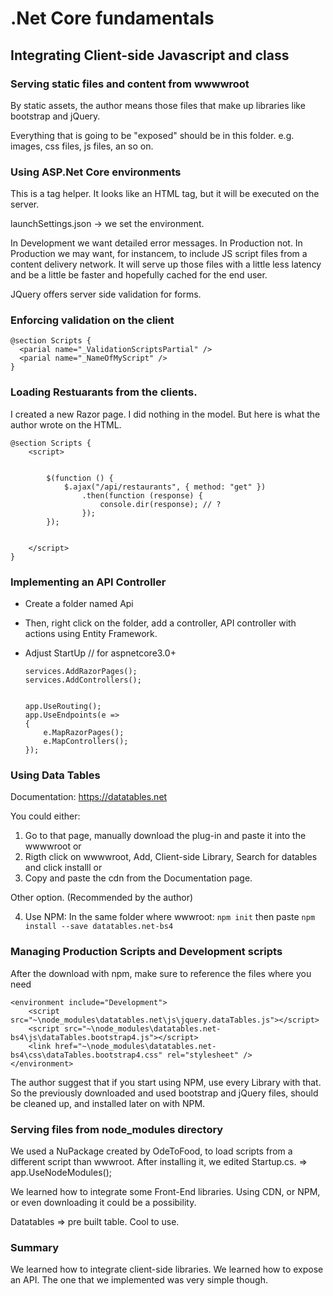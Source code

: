 # .Net Core fundamentals

## Integrating Client-side Javascript and class

### Serving static files and content from wwwwroot

By static assets, the author means those files that make up libraries like bootstrap and jQuery.

Everything that is going to be "exposed" should be in this folder. e.g. images, css files, js files, an so on.

### Using ASP.Net Core environments

<environment include="Development"> </environment>
<environment exclude="Development"> </environment>

This is a tag helper. It looks like an HTML tag, but it will be executed on the server.

launchSettings.json
  -> we set the environment.

In Development we want detailed error messages. In Production not.
In Production we may want, for instancem, to include JS script files from a content delivery network. It will serve up those files with a little less latency and be a little be faster and hopefully cached for the end user.

JQuery offers server side validation for forms.

### Enforcing validation on the client

```
@section Scripts {
  <parial name="_ValidationScriptsPartial" />
  <parial name="_NameOfMyScript" />
}
```

### Loading Restuarants from the clients.

I created a new Razor page. I did nothing in the model. But here is what the author wrote on the HTML.

```
@section Scripts {
    <script>


        $(function () {
            $.ajax("/api/restaurants", { method: "get" })
                .then(function (response) {
                    console.dir(response); // ?
                });
        });


    </script>
}
```


### Implementing an API Controller


- Create a folder named Api

- Then, right click on the folder, add a controller, API controller with actions using Entity Framework.

- Adjust StartUp
      // for aspnetcore3.0+

      services.AddRazorPages();
      services.AddControllers();


      app.UseRouting();            
      app.UseEndpoints(e =>
      {
          e.MapRazorPages();
          e.MapControllers();
      });


### Using Data Tables

Documentation: https://datatables.net

You could either:
  1. Go to that page, manually download the plug-in and paste it into the wwwwroot
  or
  2. Rigth click on wwwwroot, Add, Client-side Library, Search for datables and click installl
  or
  3. Copy and paste the cdn from the Documentation page.

Other option. (Recommended by the author)

  4. Use NPM:
    In the same folder where wwwroot: `npm init`
    then paste `npm install --save datatables.net-bs4`


### Managing Production Scripts and Development scripts

After the download with npm, make sure to reference the files where you need

```
<environment include="Development">
    <script src="~\node_modules\datatables.net\js\jquery.dataTables.js"></script>
    <script src="~\node_modules\datatables.net-bs4\js\dataTables.bootstrap4.js"></script>
    <link href="~\node_modules\datatables.net-bs4\css\dataTables.bootstrap4.css" rel="stylesheet" />
</environment>
```

The author suggest that if you start using NPM, use every Library with that. So the previously downloaded and used bootstrap and jQuery files, should be cleaned up, and installed later on with NPM.

### Serving files from node_modules directory

We used a NuPackage created by OdeToFood, to load scripts from a different script than wwwroot. After installing it, we edited Startup.cs. => app.UseNodeModules();

We learned how to integrate some Front-End libraries. Using CDN, or NPM, or even downloading it could be a possibility.

Datatables => pre built table. Cool to use.


### Summary

We learned how to integrate client-side libraries.
We learned how to expose an API. The one that we implemented was very simple though. 
